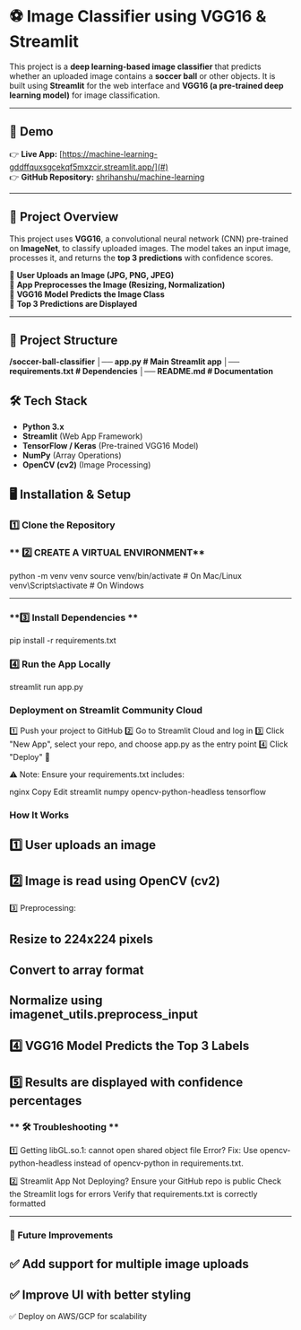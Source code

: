 # ⚽ **Image Classifier using VGG16 & Streamlit**  

This project is a **deep learning-based image classifier** that predicts whether an uploaded image contains a **soccer ball** or other objects. It is built using **Streamlit** for the web interface and **VGG16 (a pre-trained deep learning model)** for image classification.

---

## 🚀 **Demo**
👉 **Live App:** [https://machine-learning-gddffquxsgcekqf5mxzcir.streamlit.app/](#)  
👉 **GitHub Repository:** [shrihanshu/machine-learning](#)  

---

## 📝 **Project Overview**  

This project uses **VGG16**, a convolutional neural network (CNN) pre-trained on **ImageNet**, to classify uploaded images. The model takes an input image, processes it, and returns the **top 3 predictions** with confidence scores.  

🔹 **User Uploads an Image (JPG, PNG, JPEG)**  
🔹 **App Preprocesses the Image (Resizing, Normalization)**  
🔹 **VGG16 Model Predicts the Image Class**  
🔹 **Top 3 Predictions are Displayed**  

---

## 📂 **Project Structure**  
**/soccer-ball-classifier │── app.py # Main Streamlit app │── requirements.txt # Dependencies │── README.md # Documentation**




 



## 🛠️ **Tech Stack**
- **Python 3.x**  
- **Streamlit** (Web App Framework)  
- **TensorFlow / Keras** (Pre-trained VGG16 Model)  
- **NumPy** (Array Operations)  
- **OpenCV (cv2)** (Image Processing)
## 🖥️ **Installation & Setup**  

 ### **1️⃣ Clone the Repository**

 ### ** 2️⃣ CREATE A VIRTUAL ENVIRONMENT**    

python -m venv venv
source venv/bin/activate   # On Mac/Linux
venv\Scripts\activate      # On Windows

---

### **3️⃣ Install Dependencies ** ###
pip install -r requirements.txt

### **4️⃣ Run the App Locally** ###
streamlit run app.py

### **Deployment on Streamlit Community Cloud**
1️⃣ Push your project to GitHub
2️⃣ Go to Streamlit Cloud and log in
3️⃣ Click "New App", select your repo, and choose app.py as the entry point
4️⃣ Click "Deploy" 🚀

⚠️ Note: Ensure your requirements.txt includes:

nginx
Copy
Edit
streamlit
numpy
opencv-python-headless
tensorflow

### **How It Works**
1️⃣ User uploads an image
---
2️⃣ Image is read using OpenCV (cv2)
---
3️⃣ Preprocessing:

Resize to 224x224 pixels
---
Convert to array format
---
Normalize using imagenet_utils.preprocess_input
---
4️⃣ VGG16 Model Predicts the Top 3 Labels
---
5️⃣ Results are displayed with confidence percentages
---

### ** 🛠️ Troubleshooting **
1️⃣ Getting libGL.so.1: cannot open shared object file Error?
Fix: Use opencv-python-headless instead of opencv-python in requirements.txt.

2️⃣ Streamlit App Not Deploying?
Ensure your GitHub repo is public
Check the Streamlit logs for errors
Verify that requirements.txt is correctly formatted

---


### **🔮 Future Improvements** ###
✅ Add support for multiple image uploads
---
✅ Improve UI with better styling
---
✅ Deploy on AWS/GCP for scalability

